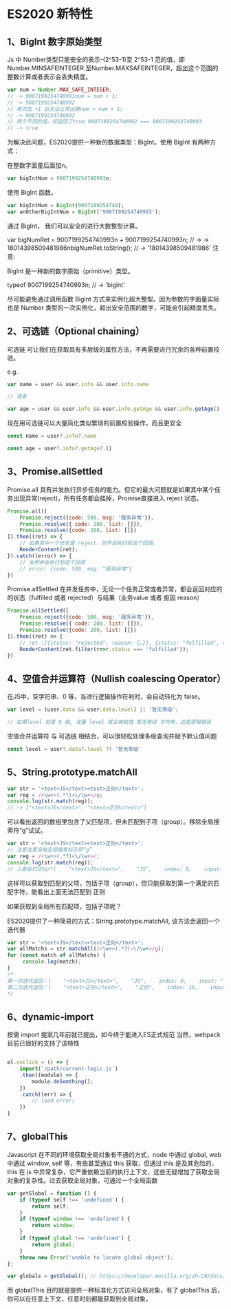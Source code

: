 # ES2020 新特性


## 1、BigInt 数字原始类型
Js 中 Number类型只能安全的表示-(2^53-1)至 2^53-1 范的值，即Number.MINSAFEINTEGER 至Number.MAXSAFEINTEGER，超出这个范围的整数计算或者表示会丢失精度。
```js
var num = Number.MAX_SAFE_INTEGER;  
// -> 9007199254740991num = num + 1; 
// -> 9007199254740992
// 再次加 +1 后无法正常运算num = num + 1; 
// -> 9007199254740992
// 两个不同的值，却返回了true 9007199254740992 === 9007199254740993  
// -> true
```
为解决此问题，ES2020提供一种新的数据类型：BigInt。使用 BigInt 有两种方式：

在整数字面量后面加n。
```js
var bigIntNum = 9007199254740993n;
```
使用 BigInt 函数。
```js
var bigIntNum = BigInt(9007199254740);
var anOtherBigIntNum = BigInt('9007199254740993');
```
通过 BigInt， 我们可以安全的进行大数整型计算。

var bigNumRet = 9007199254740993n + 9007199254740993n; // -> -> 18014398509481986nbigNumRet.toString(); // -> '18014398509481986'
注意:

BigInt 是一种新的数字原始（primitive）类型。

typeof 9007199254740993n; // -> 'bigint'

尽可能避免通过调用函数 BigInt 方式来实例化超大整型。因为参数的字面量实际也是 Number 类型的一次实例化，超出安全范围的数字，可能会引起精度丢失。


## 2、可选链（Optional chaining）

可选链 可让我们在获取具有多层级的属性方法，不再需要进行冗余的各种前置校验。

e.g.
```js
var name = user && user.info && user.info.name

// 或者

var age = user && user.info && user.info.getAge && user.info.getAge()
```

现在用可选链可以大量简化类似繁琐的前置校验操作，而且更安全
```js
const name = user?.info?.name

const age = user?.info?.getAge?.()

```


## 3、Promise.allSettled

Promise.all 具有并发执行异步任务的能力。但它的最大问题就是如果其中某个任务出现异常(reject)，所有任务都会挂掉，Promise直接进入 reject 状态。

```js
Promise.all([    
    Promise.reject({code: 500, msg: '服务异常'}),
    Promise.resolve({ code: 200, list: []}),
    Promise.resolve({code: 200, list: []})
]).then((ret) => {    
    // 如果其中一个任务是 reject，则不会执行到这个回调。    
    RenderContent(ret);
}).catch((error) => {    
    // 本例中会执行到这个回调    
    // error: {code: 500, msg: "服务异常"}
})
```

Promise.allSettled 在并发任务中，无论一个任务正常或者异常，都会返回对应的的状态（fulfilled 或者 rejected）与结果（业务value 或者 拒因 reason）
```js
Promise.allSettled([    
    Promise.reject({code: 500, msg: '服务异常'}),
    Promise.resolve({ code: 200, list: []}),
    Promise.resolve({code: 200, list: []})
]).then((ret) => {    
    // ret :[{status: "rejected", reason: {…}}, {status: "fulfilled", value: {…}}, {status: "fulfilled", value: {…}}]   
    RenderContent(ret.filter(r=>r.status === 'fulfilled'));
})
```

## 4、空值合并运算符（Nullish coalescing Operator）

在JS中，空字符串、0 等，当进行逻辑操作符判时，会自动转化为 false。
```js
var level = (user.data && user.data.level) || '暂无等级';

// 如果level 就是 0 级, 变量 level 就会被赋值 暂无等级 字符串，这是逻辑错误
```
空值合并运算符 与 可选链 相结合，可以很轻松处理多级查询并赋予默认值问题
```js
const level = user?.data?.level ?? '暂无等级'
```

## 5、String.prototype.matchAll
```js
var str = '<text>JS</text><text>正则</text>';
var reg = /<\w+>(.*?)<\/\w+>/g;
console.log(str.match(reg));
// -> ["<text>JS</text>", "<text>正则</text>"]
```
可以看出返回的数组里包含了父匹配项，但未匹配到子项（group）。移除全局搜索符“g”试试。
```js
var str = '<text>JS</text><text>正则</text>';
// 注意这里没有全局搜素标示符“g”
var reg = /<\w+>(.*?)<\/\w+>/;
console.log(str.match(reg));
// 上面会打印出/*[    "<text>JS</text>",    "JS",    index: 0,    input:    "<text>JS</text><text>正则</text>",    groups: undefined]*/
```
这样可以获取到匹配的父项，包括子项（group），但只能获取到第一个满足的匹配字符。能看出上面无法匹配到 <text>正则 </text>

如果获取到全局所有匹配项，包括子项呢？

ES2020提供了一种简易的方式：String.prototype.matchAll, 该方法会返回一个迭代器

```js
var str = '<text>JS</text><text>正则</text>';
var allMatchs = str.matchAll(/<\w+>(.*?)<\/\w+>/g);
for (const match of allMatchs) { 
     console.log(match);
}
/*
第一次迭代返回：[    "<text>JS</text>",    "JS",    index: 0,    input: "<text>JS</text><text>正则</text>",    groups: undefined]
第二次迭代返回：[    "<text>正则</text>",    "正则",    index: 15,    input: "<text>JS</text><text>正则</text>",    groups: undefined]
*/
```

## 6、dynamic-import
按需 import 提案几年前就已提出，如今终于能进入ES正式规范
当然，webpack目前已很好的支持了该特性
```js

el.onclick = () => {    
    import(`/path/current-logic.js`)
    .then((module) => {        
        module.doSomthing();    
    })
    .catch((err) => {        
        // load error;    
    })
}
```

## 7、globalThis
Javascript 在不同的环境获取全局对象有不通的方式，node 中通过 global, web中通过 window, self 等，有些甚至通过 this 获取，但通过 this 是及其危险的，this 在 js 中异常复杂，它严重依赖当前的执行上下文，这些无疑增加了获取全局对象的复杂性。过去获取全局对象，可通过一个全局函数
```js
var getGlobal = function () {   
    if (typeof self !== 'undefined') { 
        return self; 
    }   
    if (typeof window !== 'undefined') { 
        return window;
    }
    if (typeof global !== 'undefined') {
        return global;
    }   
    throw new Error('unable to locate global object'); 
}; 

var globals = getGlobal(); // https://developer.mozilla.org/zh-CN/docs/Web/JavaScript/Reference/Global_Objects/globalThis
```


而 globalThis 目的就是提供一种标准化方式访问全局对象，有了 globalThis 后，你可以在任意上下文，任意时刻都能获取到全局对象。